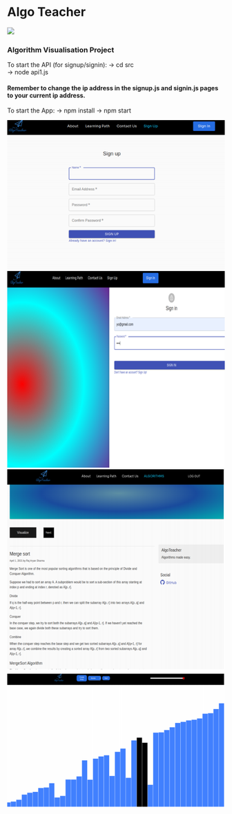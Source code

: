 # Algo Teacher

<!-- Copy-paste in your Readme.md file -->

<a href = "https://github.com/Tanu-N-Prabhu/Python/graphs/contributors">
  <img src = "https://contrib.rocks/image?repo = GitHub_username/repository_name"/>
</a>



### Algorithm Visualisation Project

To start the API (for signup/signin):
  -> cd src  
  -> node api1.js 
#### Remember to change the ip address in the signup.js and signin.js pages to your current ip address.

To start the App:
  -> npm install 
  -> npm start

![Screenshot](1.png)
![Screenshot](2.png)
![Screenshot](3.png)
![Screenshot](4.png)
